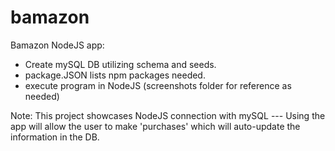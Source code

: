 # bamazon


Bamazon NodeJS app:

- Create mySQL DB utilizing schema and seeds.
- package.JSON lists npm packages needed.
- execute program in NodeJS (screenshots folder for reference as needed)

Note: This project showcases NodeJS connection with mySQL --- Using the app will allow the user to make 'purchases' which will auto-update the information in the DB.


